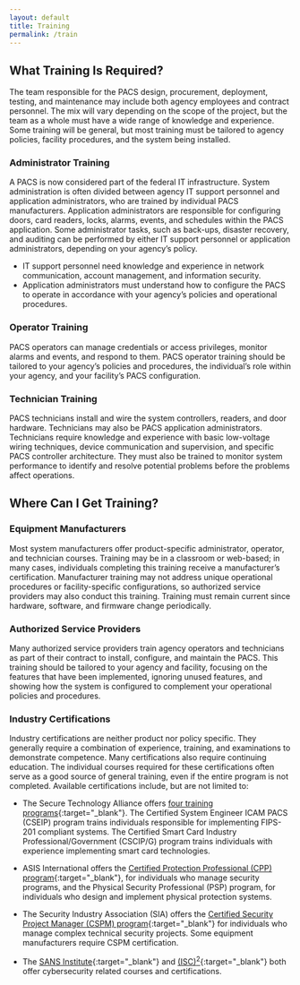 ```yaml
---
layout: default
title: Training
permalink: /train
---
```

## What Training Is Required?

The team responsible for the PACS design, procurement, deployment, testing, and maintenance may include both agency employees and contract personnel.  The mix will vary depending on the scope of the project, but the team as a whole must have a wide range of knowledge and experience.  Some training will be general, but most training must be tailored to agency policies, facility procedures, and the system being installed.

### Administrator Training

A PACS is now considered part of the federal IT infrastructure.  System administration is often divided between agency IT support personnel and application administrators, who are trained by individual PACS manufacturers. Application administrators are responsible for configuring doors, card readers, locks, alarms, events, and schedules within the PACS application. Some administrator tasks, such as back-ups, disaster recovery, and auditing can be performed by either IT support personnel or application administrators, depending on your agency’s policy.

* IT support personnel need knowledge and experience in network communication, account management, and information security. 
* Application administrators must understand how to configure the PACS to operate in accordance with your agency’s policies and operational procedures.  

### Operator Training

PACS operators can manage credentials or access privileges, monitor alarms and events, and respond to them.  PACS operator training should be tailored to your agency’s policies and procedures, the individual’s role within your agency, and your facility’s PACS configuration.

### Technician Training

PACS technicians install and wire the system controllers, readers, and door hardware.  Technicians may also be PACS application administrators.  Technicians require knowledge and experience with basic low-voltage wiring techniques, device communication and supervision, and specific PACS controller architecture.  They must also be trained to monitor system performance to identify and resolve potential problems before the problems affect operations.

## Where Can I Get Training?

### Equipment Manufacturers  

Most system manufacturers offer product-specific administrator, operator, and technician courses. Training may be in a classroom or web-based; in many cases, individuals completing this training receive a manufacturer’s certification. Manufacturer training may not address unique operational procedures or facility-specific configurations, so authorized service providers may also conduct this training.  Training must remain current since hardware, software, and firmware change periodically.

### Authorized Service Providers  

Many authorized service providers train agency operators and technicians as part of their contract to install, configure, and maintain the PACS.  This training should be tailored to your agency and facility, focusing on the features that have been implemented, ignoring unused features, and showing how the system is configured to complement your operational policies and procedures.

### Industry Certifications

Industry certifications are neither product nor policy specific.  They generally require a combination of experience, training, and examinations to demonstrate competence.  Many certifications also require continuing education.  The individual courses required for these certifications often serve as a good source of general training, even if the entire program is not completed.  Available certifications include, but are not limited to:

* The Secure Technology Alliance offers [four training programs](https://www.securetechalliance.org/activities-education-and-certification-programs/){:target="_blank"}.<!--STA linked page shows **4** training options.--> The Certified System Engineer ICAM PACS (CSEIP) program trains individuals responsible for implementing FIPS-201 compliant systems. The Certified Smart Card Industry Professional/Government (CSCIP/G) program trains individuals with experience implementing smart card technologies.

* ASIS International offers the [Certified Protection Professional (CPP) program](https://www.asisonline.org/certify){:target="_blank"}, for individuals who manage security programs, and the Physical Security Professional (PSP) program, for individuals who design and implement physical protection systems.

* The Security Industry Association (SIA) offers the [Certified Security Project Manager (CSPM) program](https://www.securityindustry.org/professional-development/cspm-certification/){:target="_blank"} for individuals who manage complex technical security projects. Some equipment manufacturers require CSPM certification.

* The [SANS Institute](https://www.sans.org/){:target="_blank"} and [(ISC)<sup>2</sup>](https://www.isc2.org/Training){:target="_blank"} both offer cybersecurity related courses and certifications. 

